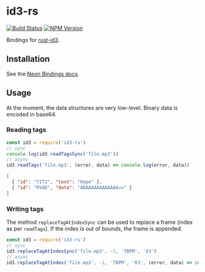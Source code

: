 # id3-rs

[![Build Status](https://travis-ci.com/schneefux/node-id3-rs.svg?branch=master)](https://travis-ci.com/schneefux/node-id3-rs)
[![NPM Version](https://img.shields.io/npm/v/id3-rs.svg?sanitize=true)](https://www.npmjs.com/package/id3-rs)

Bindings for [rust-id3](https://github.com/polyfloyd/rust-id3).

## Installation

See the [Neon Bindings docs](https://neon-bindings.com/docs/getting-started/).

## Usage

At the moment, the data structures are very low-level. Binary data is encoded in base64.

### Reading tags

```js
const id3 = require('id3-rs')
// sync
console.log(id3.readTagsSync('file.mp3'))
// async
id3.readTags('file.mp3', (error, data) => console.log(error, data))
```

```json
[
  { "id": "TIT2", "text": "Hope" },
  { "id": "RVAD", "data": "ABAAAAAAAAAAAA==" }
]
```

### Writing tags

The method `replaceTagAtIndexSync` can be used to replace a frame (index as per `readTags`). If the index is out of bounds, the frame is appended.

```js
const id3 = require('id3-rs')
// sync
id3.replaceTagAtIndexSync('file.mp3', -1, 'TBPM', '83')
// async
id3.replaceTagAtIndex('file.mp3', -1, 'TBPM', '83', (error, data) => console.log(error, data))
```
